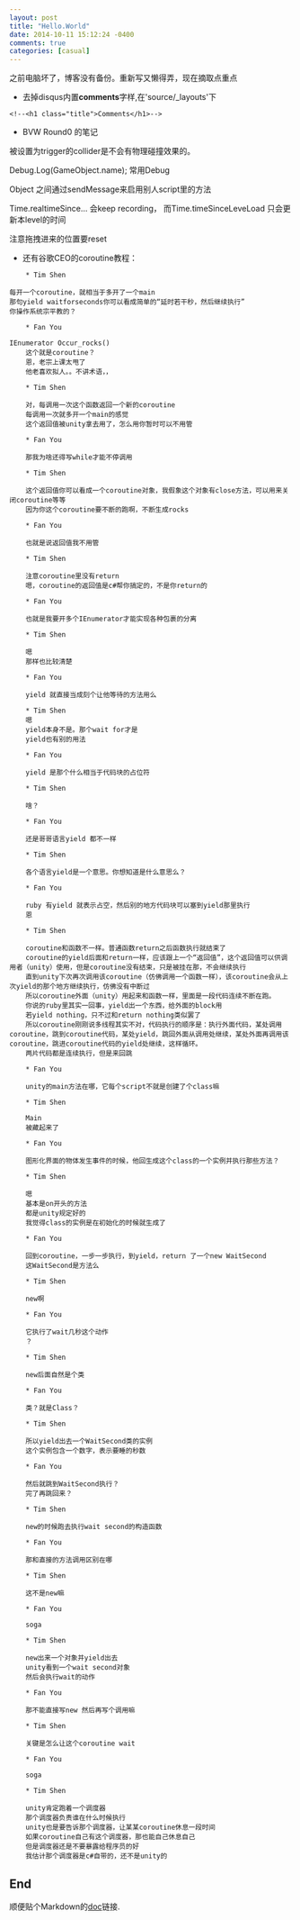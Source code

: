 ```yaml
---
layout: post
title: "Hello.World"
date: 2014-10-11 15:12:24 -0400
comments: true
categories: [casual]
---
```

之前电脑坏了，博客没有备份。重新写又懒得弄，现在摘取点重点

* 去掉disqus内置**comments**字样,在'source/\_layouts'下
```
<!--<h1 class="title">Comments</h1>-->
```
* BVW Round0 的笔记

被设置为trigger的collider是不会有物理碰撞效果的。

Debug.Log(GameObject.name); 常用Debug

Object 之间通过sendMessage来启用别人script里的方法

Time.realtimeSince… 会keep recording， 而Time.timeSinceLeveLoad 只会更新本level的时间

注意拖拽进来的位置要reset

* 还有谷歌CEO的coroutine教程：

```
	* Tim Shen

每开一个coroutine，就相当于多开了一个main
那句yield waitforseconds你可以看成简单的“延时若干秒，然后继续执行”
你操作系统宗平教的？

	* Fan You

IEnumerator Occur_rocks()
	这个就是coroutine？
	恩，老宗上课太甩了
	他老喜欢拟人。。不讲术语，，

	* Tim Shen

	对，每调用一次这个函数返回一个新的coroutine
	每调用一次就多开一个main的感觉
	这个返回值被unity拿去用了，怎么用你暂时可以不用管

	* Fan You

	那我为啥还得写while才能不停调用

	* Tim Shen

	这个返回值你可以看成一个coroutine对象，我假象这个对象有close方法，可以用来关闭coroutine等等
	因为你这个coroutine要不断的跑啊，不断生成rocks

	* Fan You

	也就是说返回值我不用管

	* Tim Shen

	注意coroutine里没有return
	嗯，coroutine的返回值是c#帮你搞定的，不是你return的

	* Fan You

	也就是我要开多个IEnumerator才能实现各种包裹的分离

	* Tim Shen

	嗯
	那样也比较清楚

	* Fan You

	yield 就直接当成刻个让他等待的方法用么

	* Tim Shen
	嗯
	yield本身不是。那个wait for才是
	yield也有别的用法

	* Fan You

	yield 是那个什么相当于代码块的占位符

	* Tim Shen

	啥？

	* Fan You

	还是哥哥语言yield 都不一样

	* Tim Shen

	各个语言yield是一个意思。你想知道是什么意思么？

	* Fan You

	ruby 有yield 就表示占空，然后别的地方代码块可以塞到yield那里执行
	恩

	* Tim Shen

	coroutine和函数不一样。普通函数return之后函数执行就结束了
	coroutine的yield后面和return一样，应该跟上一个“返回值”，这个返回值可以供调用者（unity）使用，但是coroutine没有结束，只是被挂在那，不会继续执行
	直到unity下次再次调用该coroutine（仿佛调用一个函数一样），该coroutine会从上次yield的那个地方继续执行，仿佛没有中断过
	所以coroutine外面（unity）用起来和函数一样，里面是一段代码连续不断在跑。
	你说的ruby里其实一回事，yield出一个东西，给外面的block用
	若yield nothing，只不过和return nothing类似罢了
	所以coroutine刚刚说多线程其实不对，代码执行的顺序是：执行外面代码，某处调用coroutine，跳到coroutine代码，某处yield，跳回外面从调用处继续，某处外面再调用该coroutine，跳进coroutine代码的yield处继续，这样循环。
	两片代码都是连续执行，但是来回跳

	* Fan You

	unity的main方法在哪，它每个script不就是创建了个class嘛

	* Tim Shen

	Main
	被藏起来了

	* Fan You

	图形化界面的物体发生事件的时候，他回生成这个class的一个实例并执行那些方法？

	* Tim Shen

	嗯
	基本是on开头的方法
	都是unity规定好的
	我觉得class的实例是在初始化的时候就生成了

	* Fan You

	回到coroutine，一步一步执行，到yield，return 了一个new WaitSecond
	这WaitSecond是方法么

	* Tim Shen

	new啊

	* Fan You

	它执行了wait几秒这个动作
	？

	* Tim Shen

	new后面自然是个类

	* Fan You

	类？就是Class？

	* Tim Shen

	所以yield出去一个WaitSecond类的实例
	这个实例包含一个数字，表示要睡的秒数

	* Fan You

	然后就跳到WaitSecond执行？
	完了再跳回来？

	* Tim Shen

	new的时候跑去执行wait second的构造函数

	* Fan You

	那和直接的方法调用区别在哪

	* Tim Shen

	这不是new嘛

	* Fan You

	soga

	* Tim Shen

	new出来一个对象并yield出去
	unity看到一个wait second对象
	然后会执行wait的动作

	* Fan You

	那不能直接写new 然后再写个调用嘛

	* Tim Shen

	关键是怎么让这个coroutine wait

	* Fan You

	soga

	* Tim Shen

	unity肯定跑着一个调度器
	那个调度器负责谁在什么时候执行
	unity也是要告诉那个调度器，让某某coroutine休息一段时间
	如果coroutine自己有这个调度器，那也能自己休息自己
	但是调度器还是不要暴露给程序员的好
	我估计那个调度器是c#自带的，还不是unity的

```

End
--------
顺便贴个Markdown的[doc](https://github.com/adam-p/markdown-here/wiki/Markdown-Cheatsheet)链接.

